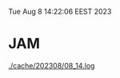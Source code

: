 Tue Aug  8 14:22:06 EEST 2023
# JAM
<a href='./cache/202308/08_14.log'>./cache/202308/08_14.log</a>
